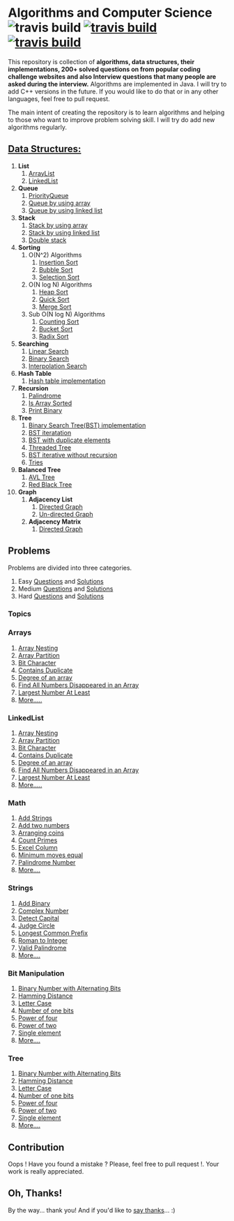 # Algorithms and Computer Science ![travis build](https://img.shields.io/badge/language-Java%2FC%2B%2B-blue.svg) [![travis build](https://img.shields.io/packagist/l/doctrine/orm.svg)](https://github.com/bakhodir10/AlgoCS/blob/master/LICENSE) [![travis build](https://img.shields.io/badge/say-thanks-ff69b4.svg)](https://saythanks.io/to/bakhodir10)

This repository is collection of **algorithms, data structures, their implementations,
200+ solved questions on from popular coding challenge websites and
also Interview questions that many people are asked during the interview.**
Algorithms are implemented in Java. I will try to add C++ versions in the future.
If you would like to do that or in any other languages, feel free to pull request. 
 
The main intent of creating the repository is 
to learn algorithms and helping to those who want to improve problem solving skill. I will try do add new
algorithms regularly.
## [Data Structures:](https://github.com/bakhodir10/AlgoCS/tree/master/src/ds)

1.  **List**
    1.  [ArrayList](https://github.com/bakhodir10/AlgoCS/blob/master/src/ds/arraylist/ArrayList.java)
    2.  [LinkedList](https://github.com/bakhodir10/AlgoCS/tree/master/src/ds/linkedlist)
2.  **Queue**
    1.  [PriorityQueue](https://github.com/bakhodir10/AlgoCS/blob/master/src/ds/queue/PriorityQueue.java)
    2.  [Queue by using array](https://github.com/bakhodir10/AlgoCS/blob/master/src/ds/queue/QueueArray.java)
    3.  [Queue by using linked list](https://github.com/bakhodir10/AlgoCS/blob/master/src/ds/queue/QueueLinkedList.java)
3.  **Stack**
    1.  [Stack by using array](https://github.com/bakhodir10/AlgoCS/blob/master/src/ds/stack/StackArray.java)
    2.  [Stack by using linked list](https://github.com/bakhodir10/AlgoCS/blob/master/src/ds/stack/StackLinkedList.java)  
    3.  [Double stack](https://github.com/bakhodir10/AlgoCS/blob/master/src/ds/stack/StackDouble.java)
4.  **Sorting**
    1. O(N^2) Algorithms
        1. [Insertion Sort](https://github.com/bakhodir10/AlgoCS/blob/master/src/ds/sorting/InsertionSort.java)
        2. [Bubble Sort](https://github.com/bakhodir10/AlgoCS/blob/master/src/ds/sorting/BubbleSort.java)
        3. [Selection Sort](https://github.com/bakhodir10/AlgoCS/blob/master/src/ds/sorting/SelectionSort.java)
    2. O(N log N) Algorithms
        1. [Heap Sort](https://github.com/bakhodir10/AlgoCS/blob/master/src/ds/sorting/HeapSort.java)
        2. [Quick Sort](https://github.com/bakhodir10/AlgoCS/blob/master/src/ds/sorting/QuickSort.java)
        3. [Merge Sort](https://github.com/bakhodir10/AlgoCS/blob/master/src/ds/sorting/MergeSort.java)
    3. Sub O(N log N) Algorithms
        1. [Counting Sort](https://github.com/bakhodir10/AlgoCS/blob/master/src/ds/sorting/CountingSort.java)
        2. [Bucket Sort](https://github.com/bakhodir10/AlgoCS/blob/master/src/ds/sorting/BucketSort.java)
        3. [Radix Sort](https://github.com/bakhodir10/AlgoCS/blob/master/src/ds/sorting/RadixSort.java)
5.  **Searching**
    1. [Linear Search](https://github.com/bakhodir10/AlgoCS/blob/master/src/ds/searching/BinarySearch.java)
    2. [Binary Search](https://github.com/bakhodir10/AlgoCS/blob/master/src/ds/searching/BinarySearch.java)
    3. [Interpolation Search](https://github.com/bakhodir10/AlgoCS/blob/master/src/ds/searching/BinarySearch.java)
6.  **Hash Table**
    1.  [Hash table implementation](https://github.com/bakhodir10/AlgoCS/blob/master/src/ds/hashtable/HashTable.java)
7.  **Recursion**
    1. [Palindrome](https://github.com/bakhodir10/AlgoCS/blob/master/src/ds/recursion/Palindrome.java)
    2. [Is Array Sorted](https://github.com/bakhodir10/AlgoCS/blob/master/src/ds/recursion/SortedArray.java)
    3. [Print Binary](https://github.com/bakhodir10/AlgoCS/blob/master/src/ds/recursion/PrintBinary.java)
8.  **Tree**
    1. [Binary Search Tree(BST) implementation](https://github.com/bakhodir10/AlgoCS/blob/master/src/ds/tree/BST.java)
    2. [BST iteratation](https://github.com/bakhodir10/AlgoCS/blob/master/src/ds/tree/BSTIterative.java)
    3. [BST with duplicate elements](https://github.com/bakhodir10/AlgoCS/blob/master/src/ds/tree/BSTWithDuplicate.java)
    4. [Threaded Tree](https://github.com/bakhodir10/AlgoCS/blob/master/src/ds/tree/ThreadedTree.java)
    5. [BST iterative without recursion](https://github.com/bakhodir10/AlgoCS/blob/master/src/ds/tree/TraversalIterative.java)
    6. [Tries](https://github.com/bakhodir10/AlgoCS/blob/master/src/ds/tree/Tries.java)    
9.  **Balanced Tree**
    1. [AVL Tree](https://github.com/bakhodir10/AlgoCS/blob/master/src/ds/balanced_tree/AVLTree.java)
    2. [Red Black Tree](https://github.com/bakhodir10/AlgoCS/blob/master/src/ds/balanced_tree/RedBlackTree.java)    
10. **Graph**
    1. **Adjacency List**
        1. [Directed Graph](https://github.com/bakhodir10/AlgoCS/blob/master/src/ds/graph/adjacency_list/DirectedGraph.java)
        2. [Un-directed Graph](https://github.com/bakhodir10/AlgoCS/blob/master/src/ds/graph/adjacency_list/UnDirectedGraph.java)
    2. **Adjacency Matrix**
        1. [Directed Graph](https://github.com/bakhodir10/AlgoCS/blob/master/src/ds/graph/adjacency_matrix/DirectedGraph.java)
    
## Problems

Problems are divided into three categories.
1. Easy [Questions](https://github.com/bakhodir10/AlgoCS/blob/master/src/problems/easy.txt) and [Solutions](https://github.com/bakhodir10/AlgoCS/tree/master/src/problems/easy)
2. Medium [Questions](https://github.com/bakhodir10/AlgoCS/blob/master/src/problems/medium.txt) and [Solutions](https://github.com/bakhodir10/AlgoCS/tree/master/src/problems/medium)
3. Hard [Questions](https://github.com/bakhodir10/AlgoCS/blob/master/src/problems/hard.txt) and [Solutions](https://github.com/bakhodir10/AlgoCS/tree/master/src/problems/hard)  

### Topics

### Arrays

   1.   [Array Nesting](https://github.com/bakhodir10/AlgoCS/blob/master/src/problems/array/ArrayNesting_565.java)
   2.   [Array Partition](https://github.com/bakhodir10/AlgoCS/blob/master/src/problems/array/ArrayPartition_561.java)
   3.   [Bit Character](https://github.com/bakhodir10/AlgoCS/blob/master/src/problems/array/BitCharacter_717.java)
   4.   [Contains Duplicate](https://github.com/bakhodir10/AlgoCS/blob/master/src/problems/array/ConsDuplicate_217.java)
   5.   [Degree of an array](https://github.com/bakhodir10/AlgoCS/blob/master/src/problems/array/DegreeArray_697.java)
   6.   [Find All Numbers Disappeared in an Array](https://github.com/bakhodir10/AlgoCS/blob/master/src/problems/array/FindAllDisArr_448.java)
   7.   [Largest Number At Least](https://github.com/bakhodir10/AlgoCS/blob/master/src/problems/array/LargestNumAtLeast_747.java)
   8.  [More.....](https://github.com/bakhodir10/AlgoCS/tree/master/src/problems/array)

### LinkedList
   1.   [Array Nesting](https://github.com/bakhodir10/AlgoCS/blob/master/src/problems/array/ArrayNesting_565.java)
   2.   [Array Partition](https://github.com/bakhodir10/AlgoCS/blob/master/src/problems/array/ArrayPartition_561.java)
   3.   [Bit Character](https://github.com/bakhodir10/AlgoCS/blob/master/src/problems/array/BitCharacter_717.java)
   4.   [Contains Duplicate](https://github.com/bakhodir10/AlgoCS/blob/master/src/problems/array/ConsDuplicate_217.java)
   5.   [Degree of an array](https://github.com/bakhodir10/AlgoCS/blob/master/src/problems/array/DegreeArray_697.java)
   6.   [Find All Numbers Disappeared in an Array](https://github.com/bakhodir10/AlgoCS/blob/master/src/problems/array/FindAllDisArr_448.java)
   7.   [Largest Number At Least](https://github.com/bakhodir10/AlgoCS/blob/master/src/problems/array/LargestNumAtLeast_747.java)
   8.  [More.....](https://github.com/bakhodir10/AlgoCS/tree/master/src/problems/array)

### Math

   1.   [Add Strings](https://github.com/bakhodir10/AlgoCS/blob/master/src/problems/math/AddStrings_415.java)
   2.   [Add two numbers](https://github.com/bakhodir10/AlgoCS/blob/master/src/problems/math/AddTwoNumbers_2.java)
   3.   [Arranging coins](https://github.com/bakhodir10/AlgoCS/blob/master/src/problems/math/ArrangingCoins_441.java)
   4.   [Count Primes](https://github.com/bakhodir10/AlgoCS/blob/master/src/problems/math/CountPrimes_204.java)
   5.   [Excel Column](https://github.com/bakhodir10/AlgoCS/blob/master/src/problems/math/ExcelColumn_168.java)
   6.   [Minimum moves equal](https://github.com/bakhodir10/AlgoCS/blob/master/src/problems/math/MinimumMovesEqual_453.java)
   7.   [Palindrome Number](https://github.com/bakhodir10/AlgoCS/blob/master/src/problems/math/PalindromeNumber_9.java)
   8.  [More....](https://github.com/bakhodir10/AlgoCS/tree/master/src/problems/math)

### Strings

   1.   [Add Binary](https://github.com/bakhodir10/AlgoCS/blob/master/src/problems/string/AddBinary_67.java)
   2.   [Complex Number](https://github.com/bakhodir10/AlgoCS/blob/master/src/problems/string/ComplexNumber_537.java)
   3.   [Detect Capital](https://github.com/bakhodir10/AlgoCS/blob/master/src/problems/string/DetectCapital_520.java)
   4.   [Judge Circle](https://github.com/bakhodir10/AlgoCS/blob/master/src/problems/string/JudgeCircle_657.java)
   5.   [Longest Common Prefix](https://github.com/bakhodir10/AlgoCS/blob/master/src/problems/string/LongestCommonPrefix_14.java)
   6.   [Roman to Integer](https://github.com/bakhodir10/AlgoCS/blob/master/src/problems/string/RomanToInteger_13.java)
   7.   [Valid Palindrome](https://github.com/bakhodir10/AlgoCS/blob/master/src/problems/string/ValidPalindrome_125.java) 
   8.   [More....](https://github.com/bakhodir10/AlgoCS/tree/master/src/problems/string)

### Bit Manipulation

   1.   [Binary Number with Alternating Bits]()
   2.   [Hamming Distance](https://github.com/bakhodir10/AlgoCS/blob/master/src/problems/string/ComplexNumber_537.java)
   3.   [Letter Case](https://github.com/bakhodir10/AlgoCS/blob/master/src/problems/string/DetectCapital_520.java)
   4.   [Number of one bits](https://github.com/bakhodir10/AlgoCS/blob/master/src/problems/string/JudgeCircle_657.java)
   5.   [Power of four](https://github.com/bakhodir10/AlgoCS/blob/master/src/problems/string/LongestCommonPrefix_14.java)
   6.   [Power of two](https://github.com/bakhodir10/AlgoCS/blob/master/src/problems/string/RomanToInteger_13.java)
   7.   [Single element](https://github.com/bakhodir10/AlgoCS/blob/master/src/problems/string/ValidPalindrome_125.java) 
   8.   [More....](https://github.com/bakhodir10/AlgoCS/tree/master/src/problems/string)

### Tree

   1.   [Binary Number with Alternating Bits]()
   2.   [Hamming Distance](https://github.com/bakhodir10/AlgoCS/blob/master/src/problems/string/ComplexNumber_537.java)
   3.   [Letter Case](https://github.com/bakhodir10/AlgoCS/blob/master/src/problems/string/DetectCapital_520.java)
   4.   [Number of one bits](https://github.com/bakhodir10/AlgoCS/blob/master/src/problems/string/JudgeCircle_657.java)
   5.   [Power of four](https://github.com/bakhodir10/AlgoCS/blob/master/src/problems/string/LongestCommonPrefix_14.java)
   6.   [Power of two](https://github.com/bakhodir10/AlgoCS/blob/master/src/problems/string/RomanToInteger_13.java)
   7.   [Single element](https://github.com/bakhodir10/AlgoCS/blob/master/src/problems/string/ValidPalindrome_125.java) 
   8.   [More....](https://github.com/bakhodir10/AlgoCS/tree/master/src/problems/string)
   
## Contribution

Oops ! Have you found a mistake ? Please, feel free to pull request !. Your work is really appreciated.
        
## Oh, Thanks!

By the way... thank you! And if you'd like to [say thanks](https://saythanks.io/to/bakhodir10)... :)        